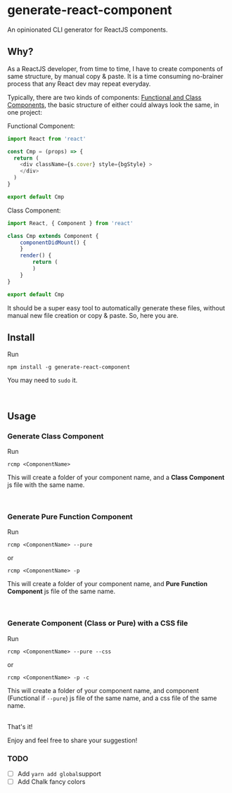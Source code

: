 # generate-react-component

An opinionated CLI generator for ReactJS components.
<br>

## Why?

As a ReactJS developer, from time to time, I have to create components of same structure, by manual copy & paste. It is a time consuming no-brainer process that any React dev may repeat everyday. 

Typically, there are two kinds of components: [Functional and Class Components](https://facebook.github.io/react/docs/components-and-props.html#functional-and-class-components), the basic structure of either could always look the same, in one project:

Functional Component:

```javascript
import React from 'react'

const Cmp = (props) => {
  return (
    <div className={s.cover} style={bgStyle} >
    </div>
  )
}

export default Cmp
```  

Class Component:

```javascript
import React, { Component } from 'react'

class Cmp extends Component {
    componentDidMount() {
    }
    render() {
        return (
        )
    }
}

export default Cmp  
```

It should be a super easy tool to automatically generate these files, without manual new file creation or copy & paste. So, here you are.
<br>

## Install

Run

```npm install -g generate-react-component```

You may need to ```sudo``` it.

<br>

## Usage

### Generate Class Component

Run

```rcmp <ComponentName>```

This will create a folder of your component name, and a **Class Component** js file with the same name.

<br>

### Generate Pure Function Component

Run

```rcmp <ComponentName> --pure```

or

```rcmp <ComponentName> -p```

This will create a folder of your component name, and **Pure Function Component** js file of the same name.

<br>

### Generate Component (Class or Pure) with a CSS file

Run

```rcmp <ComponentName> --pure --css```

or

```rcmp <ComponentName> -p -c```

This will create a folder of your component name, and component (Functional if ```--pure```) js file of the same name, and a css file of the same name.

<br>
That's it!

Enjoy and feel free to share your suggestion!

### TODO

- [ ] Add ```yarn add global```support
- [ ] Add Chalk fancy colors
